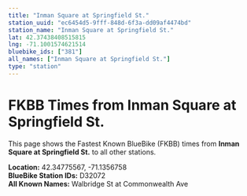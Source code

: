 ```yaml
---
title: "Inman Square at Springfield St."
station_uuid: "ec6454d5-9fff-848d-6f3a-dd09af4474bd"
station_name: "Inman Square at Springfield St."
lat: 42.37438408515815
lng: -71.1001574621514
bluebike_ids: ["381"]
all_names: ["Inman Square at Springfield St."]
type: "station"
---
```


# FKBB Times from Inman Square at Springfield St.

This page shows the Fastest Known BlueBike (FKBB) times from **Inman Square at Springfield St.** to all other stations.

**Location:** 42.34775567, -71.1356758  
**BlueBike Station IDs:** D32072  
**All Known Names:** Walbridge St at Commonwealth Ave

